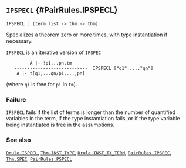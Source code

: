 ## `IPSPECL` {#PairRules.IPSPECL}


```
IPSPECL : (term list -> thm -> thm)
```



Specializes a theorem zero or more times, with type instantiation if necessary.


`IPSPECL` is an iterative version of `IPSPEC`
    
             A |- !p1...pn.tm
       ----------------------------  IPSPECL ["q1",...,"qn"]
        A |- t[q1,...qn/p1,...,pn]
    
(where `qi` is free for `pi` in `tm`).

### Failure

`IPSPECL` fails if the list of terms is longer than the number of
quantified variables in the term, if the type instantiation fails, or
if the type variable being instantiated is free in the assumptions.

### See also

[`Drule.ISPECL`](#Drule.ISPECL), [`Thm.INST_TYPE`](#Thm.INST_TYPE), [`Drule.INST_TY_TERM`](#Drule.INST_TY_TERM), [`PairRules.IPSPEC`](#PairRules.IPSPEC), [`Thm.SPEC`](#Thm.SPEC), [`PairRules.PSPECL`](#PairRules.PSPECL)

